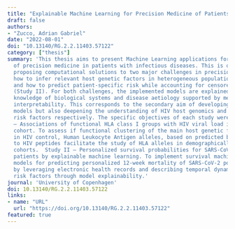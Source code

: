 ```yaml
---
title: "Explainable Machine Learning for Precision Medicine of Patients with Infectious Diseases"
draft: false
authors:
- "Zucco, Adrian Gabriel"
date: "2022-08-01"
doi: "10.13140/RG.2.2.11403.57122"
category: ["thesis"]
summary: 'This thesis aims to present Machine Learning applications for the development
  of precision medicine in patients with infectious diseases. This is outlined by
  proposing computational solutions to two major challenges in precision medicine:
  how to infer relevant host genetic factors in heterogeneous populations (Study I)
  and how to predict patient-specific risk while accounting for censored individuals
  (Study II). For both challenges, the implemented models are explained based on domain
  knowledge of biological systems and disease aetiology supported by methods of model
  interpretability. This corresponds to the secondary aim of developing not only predictive
  models but also deepening the understanding of HIV host genomics and SARS-CoV-2
  risk factors respectively. The specific objectives of each study were:  Study I
  – Associations of functional HLA class I groups with HIV viral load in a heterogeneous
  cohort. To assess if functional clustering of the main host genetic factors involved
  in HIV control, Human Leukocyte Antigen alleles, based on predicted binding affinities
  to HIV peptides facilitate the study of HLA alleles in demographically heterogeneous
  cohorts.  Study II – Personalized survival probabilities for SARS-CoV-2 positive
  patients by explainable machine learning. To implement survival machine learning
  models for predicting personalized 12-week mortality of SARS-CoV-2 positive patients
  by leveraging electronic health records and describing temporal dynamics of relevant
  risk factors through model explainability.'
journal: 'University of Copenhagen'
doi: 10.13140/RG.2.2.11403.57122
links:
- name: "URL"
  url: "https://doi.org/10.13140/RG.2.2.11403.57122"
featured: true
---
```


